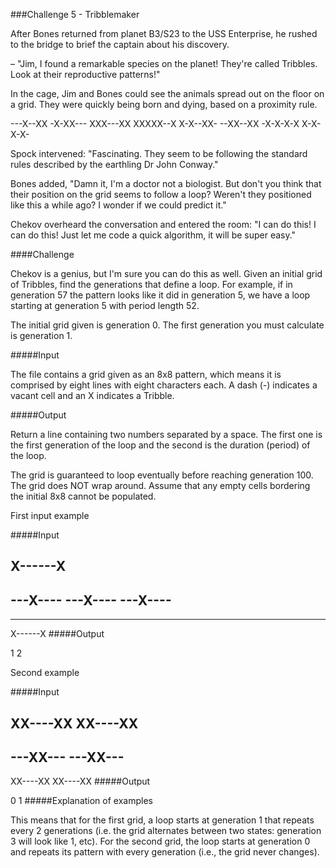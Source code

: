 ###Challenge 5 - Tribblemaker 

After Bones returned from planet B3/S23 to the USS Enterprise, he rushed to the bridge to brief the captain about his discovery.

– "Jim, I found a remarkable species on the planet! They're called Tribbles. Look at their reproductive patterns!"

In the cage, Jim and Bones could see the animals spread out on the floor on a grid. They were quickly being born and dying, based on a proximity rule.

---X--XX
-X-XX---
XXX---XX
XXXXX--X
X-X--XX-
--XX--XX
-X-X-X-X
X-X-X-X-

Spock intervened: "Fascinating. They seem to be following the standard rules described by the earthling Dr John Conway."

Bones added, "Damn it, I'm a doctor not a biologist. But don't you think that their position on the grid seems to follow a loop? Weren't they positioned like this a while ago? I wonder if we could predict it."

Chekov overheard the conversation and entered the room: "I can do this! I can do this! Just let me code a quick algorithm, it will be super easy."

####Challenge

Chekov is a genius, but I'm sure you can do this as well. Given an initial grid of Tribbles, find the generations that define a loop. For example, if in generation 57 the pattern looks like it did in generation 5, we have a loop starting at generation 5 with period length 52.

The initial grid given is generation 0. The first generation you must calculate is generation 1.

#####Input

The file contains a grid given as an 8x8 pattern, which means it is comprised by eight lines with eight characters each. A dash (-) indicates a vacant cell and an X indicates a Tribble.

#####Output

Return a line containing two numbers separated by a space. The first one is the first generation of the loop and the second is the duration (period) of the loop.

The grid is guaranteed to loop eventually before reaching generation 100. The grid does NOT wrap around. Assume that any empty cells bordering the initial 8x8 cannot be populated.

First input example

#####Input

X------X
--------
---X----
---X----
---X----
--------
--------
X------X
#####Output

1 2

Second example

#####Input

XX----XX
XX----XX
--------
---XX---
---XX---
--------
XX----XX
XX----XX
#####Output

0 1
#####Explanation of examples

This means that for the first grid, a loop starts at generation 1 that repeats every 2 generations (i.e. the grid alternates between two states: generation 3 will look like 1, etc). For the second grid, the loop starts at generation 0 and repeats its pattern with every generation (i.e., the grid never changes).
